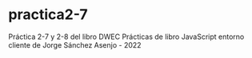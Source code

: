 # practica2-7
Práctica 2-7 y 2-8  del libro DWEC
Prácticas de libro JavaScript entorno cliente de Jorge Sánchez Asenjo - 2022
